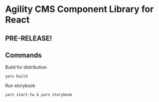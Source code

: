 # Agility CMS Component Library for React

## PRE-RELEASE!

## Commands

Build for distribution

```
yarn build
```

Run storybook

```
yarn start-tw & yarn storybook
```
